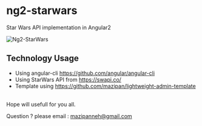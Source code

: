 # ng2-starwars
Star Wars API implementation in Angular2
<br/>

![Ng2-StarWars](https://raw.githubusercontent.com/mazipan/ng2-starwars/master/screenshoot.PNG)

## Technology Usage
- Using angular-cli https://github.com/angular/angular-cli
- Using StarWars API from https://swapi.co/
- Template using https://github.com/mazipan/lightweight-admin-template

</br>
Hope will usefull for you all.</br>

Question ? please email : mazipanneh@gmail.com

